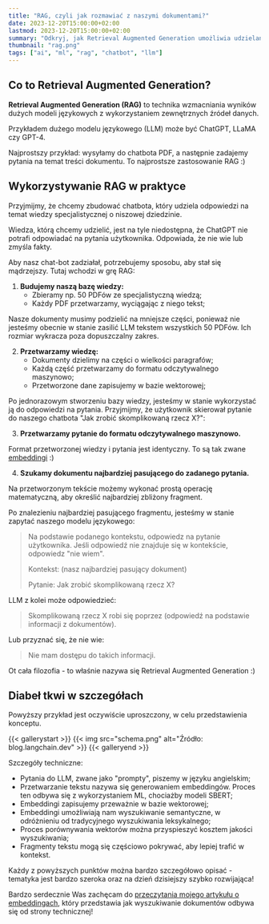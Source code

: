 ```yaml
---
title: "RAG, czyli jak rozmawiać z naszymi dokumentami?"
date: 2023-12-20T15:00:00+02:00
lastmod: 2023-12-20T15:00:00+02:00
summary: "Odkryj, jak Retrieval Augmented Generation umożliwia udzielanie trafnych odpowiedzi z wiedzy specjalistycznej przez duże modele językowe (LLM)."
thumbnail: "rag.png"
tags: ["ai", "ml", "rag", "chatbot", "llm"]
---
```


## Co to Retrieval Augmented Generation?

**Retrieval Augmented Generation (RAG)** to technika wzmacniania wyników dużych modeli językowych z wykorzystaniem zewnętrznych źródeł danych.

Przykładem dużego modelu językowego (LLM) może być ChatGPT, LLaMA czy GPT-4.

Najprostszy przykład: wysyłamy do chatbota PDF, a następnie zadajemy pytania na temat treści dokumentu. To najprostsze zastosowanie RAG :) 

## Wykorzystywanie RAG w praktyce

Przyjmijmy, że chcemy zbudować chatbota, który udziela odpowiedzi na temat wiedzy specjalistycznej o niszowej dziedzinie.

Wiedza, którą chcemy udzielić, jest na tyle niedostępna, że ChatGPT nie potrafi odpowiadać na pytania użytkownika. Odpowiada, że nie wie lub zmyśla fakty.

Aby nasz chat-bot zadziałał, potrzebujemy sposobu, aby stał się mądrzejszy. Tutaj wchodzi w grę RAG:

1. **Budujemy naszą bazę wiedzy:**
   - Zbieramy np. 50 PDFów ze specjalistyczną wiedzą;
   - Każdy PDF przetwarzamy, wyciągając z niego tekst;

Nasze dokumenty musimy podzielić na mniejsze części, ponieważ nie jesteśmy obecnie w stanie zasilić LLM tekstem wszystkich 50 PDFów. Ich rozmiar wykracza poza dopuszczalny zakres. 

2. **Przetwarzamy wiedzę:**
   - Dokumenty dzielimy na części o wielkości paragrafów;
   - Każdą część przetwarzamy do formatu odczytywalnego maszynowo;
   - Przetworzone dane zapisujemy w bazie wektorowej;


Po jednorazowym stworzeniu bazy wiedzy, jesteśmy w stanie wykorzystać ją do odpowiedzi na pytania. Przyjmijmy, że użytkownik skierował pytanie do naszego chatbota "Jak zrobić skomplikowaną rzecz X?":

3. **Przetwarzamy pytanie do formatu odczytywalnego maszynowo.**

Format przetworzonej wiedzy i pytania jest identyczny. To są tak zwane [embeddingi](/blog/embeddingi) :)

4. **Szukamy dokumentu najbardziej pasującego do zadanego pytania.**

Na przetworzonym tekście możemy wykonać prostą operację matematyczną, aby określić najbardziej zbliżony fragment.

Po znalezieniu najbardziej pasującego fragmentu, jesteśmy w stanie zapytać naszego modelu językowego:

> Na podstawie podanego kontekstu, odpowiedz na pytanie użytkownika. Jeśli odpowiedź nie znajduje się w kontekście, odpowiedz "nie wiem".
>
> Kontekst: (nasz najbardziej pasujący dokument)
>
> Pytanie: Jak zrobić skomplikowaną rzecz X?

LLM z kolei może odpowiedzieć:

> Skomplikowaną rzecz X robi się poprzez (odpowiedź na podstawie informacji z dokumentów).

Lub przyznać się, że nie wie:

> Nie mam dostępu do takich informacji.

Ot cała filozofia - to właśnie nazywa się Retrieval Augmented Generation :)

## Diabeł tkwi w szczegółach

Powyższy przykład jest oczywiście uproszczony, w celu przedstawienia konceptu.

{{< gallerystart >}}
{{< img src="schema.png" alt="Źródło: blog.langchain.dev" >}}
{{< galleryend >}}

Szczegóły techniczne:
- Pytania do LLM, zwane jako "prompty", piszemy w języku angielskim;
- Przetwarzanie tekstu nazywa się generowaniem embeddingów. Proces ten odbywa się z wykorzystaniem ML, chociażby modeli SBERT;
- Embeddingi zapisujemy przeważnie w bazie wektorowej;
- Embeddingi umożliwiają nam wyszukiwanie semantyczne, w odróżnieniu od tradycyjnego wyszukiwania leksykalnego;
- Proces porównywania wektorów można przyspieszyć kosztem jakości wyszukiwania;
- Fragmenty tekstu mogą się częściowo pokrywać, aby lepiej trafić w kontekst.

Każdy z powyższych punktów można bardzo szczegółowo opisać - tematyka jest bardzo szeroka oraz na dzień dzisiejszy szybko rozwijająca!

Bardzo serdecznie Was zachęcam do [przeczytania mojego artykułu o embeddingach](/blog/embeddingi), który przedstawia jak wyszukiwanie dokumentów odbywa się od strony technicznej!
